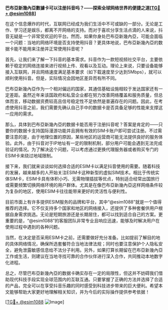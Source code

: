 **巴布亞新幾內亞數據卡可以注册抖音吗？——探索全球网络世界的便捷之道[[TG💪+ @esim1088](https://t.me/s/esim1088)]**

在这个信息爆炸的时代，互联网已经成为我们生活中不可或缺的一部分。无论是工作、学习还是娱乐，都离不开网络的支持。而对于喜欢分享生活点滴的人来说，抖音无疑是一个非常受欢迎的平台。然而，如果你身处巴布亞新幾內亞，可能会面临一个问题：当地的网络环境是否支持使用抖音？更具体地说，巴布亞新幾內亞的数据卡能不能用来注册并正常使用抖音呢？

首先，让我们来了解一下抖音的基本需求。抖音作为一款短视频社交平台，主要依赖于稳定的网络连接来进行视频上传、观看以及互动。理论上来说，只要设备能够接入互联网，并且网络速度满足基本要求（如下载速度至少达到5Mbps），就可以顺利使用抖音。但是，实际情况会因地区差异而有所不同。

巴布亞新幾內亞作为一个相对偏远的国家，其通信基础设施相较于发达国家还有一定差距。虽然近年来该国政府和私营企业都在努力改善网络覆盖和服务质量，但总体而言，移动数据资费较高且信号稳定性不足依然是普遍存在的问题。因此，在考虑使用抖音之前，我们需要先确认自己手中的数据卡是否具备足够的性能来支撑这一应用的需求。

那么，具体到巴布亞新幾內亞的数据卡能否用于注册抖音呢？答案是肯定的——只要你的数据卡支持国际漫游功能并且拥有有效的SIM卡账户即可尝试注册。不过需要注意的是，由于地理位置的原因，某些地区的运营商可能无法提供良好的服务体验。此外，由于抖音对于IP地址有一定的限制机制，部分用户可能会遇到无法完成验证的情况。为了解决这个问题，可以考虑通过更换代理服务器或者购买专门的ESIM卡来绕过地域限制。

接下来，我们就来谈谈如何选择合适的ESIM卡以满足抖音使用的需要。随着科技的发展，越来越多的人开始关注ESIM卡这种新型的虚拟SIM技术。相比于传统实体SIM卡，ESIM卡具有体积小巧、无需物理插拔等优点，特别适合经常出国旅行或需要频繁切换网络环境的用户群体。尤其是在像巴布亞新幾內亞这样网络条件较为复杂的地区，使用ESIM卡往往能带来更好的灵活性与便利性。

目前市面上有许多提供ESIM服务的品牌和平台，其中“@esim1088”就是一个值得推荐的选择。它不仅支持多个国家和地区的网络接入，还提供了多种套餐供用户根据自身需求挑选。无论是短期旅游还是长期居住，都可以找到适合自己的方案。更重要的是，“@esim1088”的客服团队非常专业且响应迅速，能够及时解决用户在使用过程中遇到的各种问题。

当然，在决定是否采用ESIM卡之前，还需要做好充分准备。比如提前了解目的地的具体网络情况，确保所选套餐符合当地法律法规；同时也要注意保护个人隐私安全，避免泄露敏感信息给不法分子利用。另外，如果打算长期留在巴布亞新幾內亞工作或生活，则建议在当地寻找可靠的合作伙伴进行深入合作，共同推动本地数字化进程。

总之，尽管巴布亞新幾內亞的数据卡确实存在一定的局限性，但这并不妨碍我们借助现代科技手段实现全球范围内的互联互通。只要掌握了正确的方法并选择了合适的产品，完全可以在享受抖音乐趣的同时感受到科技进步带来的巨大便利。希望本文能够帮助大家更好地理解相关知识，并为今后的实际操作提供参考依据！

[[TG💪+ @esim1088](https://t.me/s/esim1088) ![Image](https://i.postimg.cc/4NQfJmqS/Snipaste-2025-05-13-00-14-12.png)]